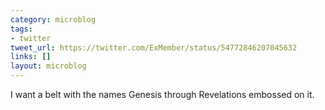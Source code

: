 ```yaml
---
category: microblog
tags:
- twitter
tweet_url: https://twitter.com/ExMember/status/54772846207045632
links: []
layout: microblog
---
```

I want a belt with the names Genesis through Revelations embossed on it.
